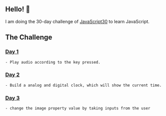 ## Hello! 👋

I am doing the 30-day challenge of [JavaScript30](https://javascript30.com/) to learn JavaScript.

## The Challenge

### [Day 1](/Day01)

    - Play audio according to the key pressed.

### [Day 2](/Day02)

    - Build a analog and digital clock, which will show the current time.

### [Day 3](/Day03)

    - change the image property value by taking inputs from the user
